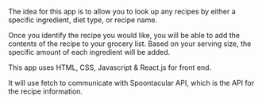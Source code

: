 The idea for this app is to allow you to look up any recipes by either a specific ingredient, diet type, or recipe name. 

Once you identify the recipe you would like, you will be able to add the contents of the recipe to your grocery list. Based on your serving size, the specific amount of each ingredient will be added. 

This app uses HTML, CSS, Javascript & React.js for front end. 

It will use fetch to communicate with Spoontacular API, which is the API for the recipe information.
